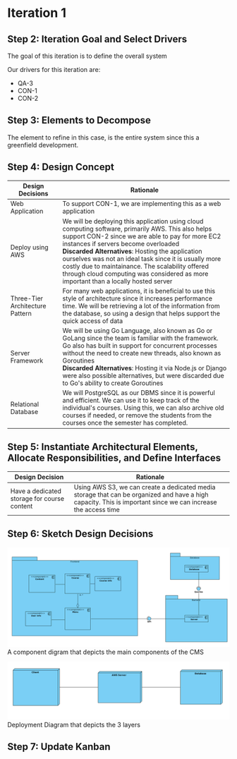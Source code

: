 # Iteration 1

## Step 2: Iteration Goal and Select Drivers

The goal of this iteration is to define the overall system

Our drivers for this iteration are:

* QA-3
* CON-1
* CON-2

## Step 3: Elements to Decompose

The element to refine in this case, is the entire system since this a greenfield development.

## Step 4: Design Concept

| Design Decisions | Rationale                                                                                                                                           |
| ---------------- | --------------------------------------------------------------------------------------------------------------------------------------------------- |
| Web Application  | To support CON-1, we are implementing this as a web application |
| Deploy using AWS | We will be deploying this application  using cloud computing software, primarily AWS. This also helps support CON-2 since we are able to pay for more EC2 instances if servers become overloaded </br> **Discarded Alternatives**: Hosting the application ourselves was not an ideal task since it is usually more costly due to maintainance. The scalability offered through cloud computing was considered as more important than a locally hosted server |
| Three-Tier Architecture Pattern | For many web applications, it is beneficial to use this style of architecture since it increases performance time. We will be retrieving a lot of the information from the database, so using a design that helps support the quick access of data |
| Server Framework | We will be using Go Language, also known as Go or GoLang since the team is familiar with the framework. Go also has built in support for concurrent processes without the need to create new threads, also known as Goroutines</br> **Discarded Alternatives**: Hosting it via Node.js or Django were also possible alternatives, but were discarded due to Go's ability to create Goroutines |
| Relational Database | We will PostgreSQL as our DBMS since it is powerful and efficient. We can use it to keep track of the individual's courses. Using this, we can also archive old courses if needed, or remove the students from the courses once the semester has completed. |

## Step 5: Instantiate Architectural Elements, Allocate Responsibilities, and Define Interfaces

| Design Decision | Rationale |
| --------------- | --------- |
| Have a dedicated storage for course content | Using AWS S3, we can create a dedicated media storage that can be organized and have a high capacity. This is important since we can increase the access time  |


## Step 6: Sketch Design Decisions

![conmponent diagram](component.png)
A component digram that depicts the main components of the CMS

![deployment](deployment.png)
Deployment Diagram that depicts the 3 layers

## Step 7: Update Kanban